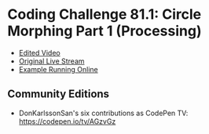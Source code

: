 # Coding Challenge 81.1: Circle Morphing Part 1 (Processing)
* [Edited Video](https://www.youtube.com/watch?v=u2D4sxh3MTs)
* [Original Live Stream](https://www.youtube.com/watch?v=ldx_J589fcs)
* [Example Running Online](https://codingtrain.github.io/Rainbow-Code/CodingChallenges/CC_81_1_Circle_Morphing_Part_1/)


## Community Editions
- DonKarlssonSan's six contributions as CodePen TV: https://codepen.io/tv/AGzvGz
